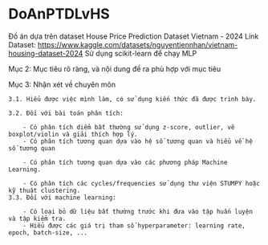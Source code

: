 # DoAnPTDLvHS
Đồ án dựa trên dataset House Price Prediction Dataset Vietnam - 2024
Link Dataset: https://www.kaggle.com/datasets/nguyentiennhan/vietnam-housing-dataset-2024
Sử dụng scikit-learn để chạy MLP

Mục 2: Mục tiêu rõ ràng, và nội dung đề ra phù hợp với mục tiêu 

Mục 3: Nhận xét về chuyên môn 

    3.1. Hiểu được việc mình làm, có sử dụng kiến thức đã được trình bày. 

    3.2. Đối với bài toán phân tích: 

        - Có phân tích diểm bất thường sử dụng z-score, outlier, vẽ boxplot/violin và giải thích hợp lý.
        - Có phân tích tương quan dựa vào hệ số tương quan và hiểu về hệ số tương quan 

        - Có phân tích tương quan dựa vào các phương pháp Machine Learning. 

        - Có phân tích các cycles/frequencies sử dụng thư viện STUMPY hoặc kỹ thuật clustering.
    3.3. Đối với machine learning: 

        - Có loại bỏ dữ liệu bất thường trước khi đưa vào tập huấn luyện và tập kiểm tra.
        - Hiểu được các giá trị tham số hyperparameter: learning rate, epoch, batch-size, ... 